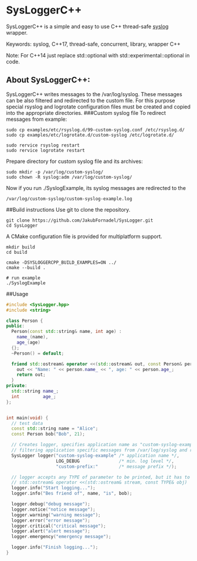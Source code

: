 # SysLoggerC++
SysLoggerC++ is a simple and easy to use C++ thread-safe [syslog](https://linux.die.net/man/3/syslog) wrapper.

Keywords: syslog, C++17, thread-safe, concurrent, library, wrapper C++

Note: For C++14 just replace std::optional with std::experimental::optional in code.

## About SysLoggerC++:
SysLoggerC++ writes messages to the /var/log/syslog. These messages can be also filtered and 
redirected to the custom file. For this purpose special rsyslog and logrotate
configuration files must be created and copied into the appropriate directories. 
###Custom syslog file
To redirect messages from 
example:
```Shell
sudo cp examples/etc/rsyslog.d/99-custom-syslog.conf /etc/rsyslog.d/
sudo cp examples/etc/logrotate.d/custom-syslog /etc/logrotate.d/

sudo rervice rsyslog restart
sudo rervice logrotate restart
```
Prepare directory for custom syslog file and its archives:
```Shell
sudo mkdir -p /var/log/custom-syslog/
sudo chown -R syslog:adm /var/log/custom-syslog/
```
Now if you run ./SyslogExample, its syslog messages are redirected to the
```Shell
/var/log/custom-syslog/custom-syslog-example.log
```

##Build instructions
Use git to clone the repository.
```Shell
git clone https://github.com/JakubFornadel/SysLogger.git
cd SysLogger
```

A CMake configuration file is provided for multiplatform support.

```Shell
mkdir build
cd build

cmake -DSYSLOGGERCPP_BUILD_EXAMPLES=ON ../
cmake --build .

# run example
./SyslogExample
```

##Usage
```C++
#include <SysLogger.hpp>
#include <string>

class Person {
public:
  Person(const std::string& name, int age) :
    name_(name),
    age_(age)
  {};
  ~Person() = default;

  friend std::ostream& operator <<(std::ostream& out, const Person& person) {
    out << "Name: " << person.name_ << ", age: " << person.age_;
    return out;
  }
private:
  std::string name_;
  int         age_;
};


int main(void) {
  // test data
  const std::string name = "Alice";
  const Person bob("Bob", 21);

  // Creates logger, specifies application name as "custom-syslog-example". Application name can be used for
  // filtering application specific messages from /var/log/syslog and redirecting it to the custom file
  SysLogger logger("custom-syslog-example" /* application name */,
                   LOG_DEBUG               /* min. log level */,
                   "custom-prefix:"        /* message prefix */);

  // logger accepts any TYPE of parameter to be printed, but it has to overload
  // std::ostream& operator <<(std::ostream& stream, const TYPE& obj)
  logger.info("Start logging...");
  logger.info("Bes friend of", name, "is", bob);

  logger.debug("debug message");
  logger.notice("notice message");
  logger.warning("warning message");
  logger.error("error message");
  logger.critical("critical message");
  logger.alert("alert message");
  logger.emergency("emergency message");

  logger.info("Finish logging...");
}
```

